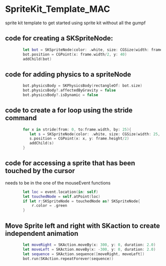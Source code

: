 # SpriteKit_Template_MAC
sprite kit template to get started using sprite kit without all the gumpf

## code for creating a SKSpriteNode:

```swift
        let bot = SKSpriteNode(color: .white, size: CGSize(width: frame.width, height: 40))
        bot.position = CGPoint(x: frame.width/2, y: 40)
        addChild(bot)
```

## code for adding physics to a spriteNode

```swift
        bot.physicsBody = SKPhysicsBody(rectangleOf: bot.size)
        bot.physicsBody?.affectedByGravity = false
        bot.physicsBody?.isDynamic = false
```
## code to create a for loop using the stride command

```swift
        for x in stride(from: 0, to:frame.width, by: 25){
           let s = SKSpriteNode(color: .white, size: CGSize(width: 25, height: 25))
           s.position = CGPoint(x: x, y: frame.height/2)
           addChild(s)
        }
```
## code for accessing a sprite that has been touched by the cursor
needs to be in the one of the mouseEvent functions

```swift
        let loc = event.location(in: self)
        let touchedNode = self.atPoint(loc)
        if let r:SKSpriteNode = touchedNode as? SKSpriteNode{
            r.color = .green
        }
```
## Move Sprite left and right with SKaction to create independent animation
```swift
        let moveRight = SKAction.moveBy(x: 300, y: 0, duration: 2.0)
        let moveLeft = SKAction.moveBy(x: -300, y: 0, duration: 2.0)
        let sequence = SKAction.sequence([moveRight, moveLeft])
        bot.run(SKAction.repeatForever(sequence))
```       
